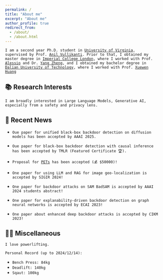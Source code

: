 ```yaml
---
permalink: /
title: "About me"
excerpt: "About me"
author_profile: true
redirect_from: 
  - /about/
  - /about.html
---
```


<span style="font-family: 'Mono', monospace; font-size: 12px;"> I am a second year Ph.D. student in [University of Virginia](https://www.virginia.edu/), supervised by Prof. [Anil Vullikanti](https://engineering.virginia.edu/faculty/anil-vullikanti). Prior to that, I obtained my master degree in [Imperial College London](https://www.imperial.ac.uk/), where I worked with Prof. [Alessio](https://www.imperial.ac.uk/people/a.lomuscio) and Dr. [Yang Zheng](https://zhengy09.github.io), and I obtained my bachelor degree in [Dalian University of Technology](http://en.dlut.edu.cn/), where I worked with Prof. [Xuewen Huang](http://faculty.dlut.edu.cn/2006011040/zh_CN/index.htm) </span>


## 📚 Research Interests
<span style="font-family: 'Mono', monospace; font-size: 12px;">I am broadly interested in Large Language Models, Generative AI, especially from a safety and privacy lens.</span>

## 📢 Recent News

- <span style="font-family: 'Mono', monospace; font-size: 12px;">Oue paper for unified black-box backdoor detection on diffusion models has been accepted by AAAI 2025.</span>

- <span style="font-family: 'Mono', monospace; font-size: 12px;">Oue paper for black-box backdoor detection with causal inference has been accepted by TMLR (Featured Certificate 🏆).</span>

- <span style="font-family: 'Mono', monospace; font-size: 12px;">Proposal for [PETs](https://data.org/initiatives/pets-challenge/awardees/) has been accepted (💰 $50000)!</span>

- <span style="font-family: 'Mono', monospace; font-size: 12px;">One paper for using LLM and RAG for image geo-localization is accepted by SIGIR 2024!</span>

- <span style="font-family: 'Mono', monospace; font-size: 12px;">One paper for backdoor attacks on SAM BadSAM is accepted by AAAI 2024 students abstract!</span>

- <span style="font-family: 'Mono', monospace; font-size: 12px;">One paper for explanability-driven backdoor detection on graph neural networks is accepted by ECAI 2023!</span>

- <span style="font-family: 'Mono', monospace; font-size: 12px;">One paper about enhanced deep backdoor attacks is accepted by CIKM 2023!</span>

## 🏋️‍♂️ Miscellaneous

<span style="font-family: 'Mono', monospace; font-size: 12px;">I love powerlifting.</span>

<span style="font-family: 'Mono', monospace; font-size: 12px;">Personal Record (up to 2024/12/14):</span>
- <span style="font-family: 'Mono', monospace; font-size: 12px;">Bench Press: 84kg</span>
- <span style="font-family: 'Mono', monospace; font-size: 12px;">Deadlift: 140kg</span>
- <span style="font-family: 'Mono', monospace; font-size: 12px;">Sqaut: 100kg</span>


<center>
<div style="width: 300px; height: 200px; overflow: hidden;">
  <script type="text/javascript" id="clustrmaps" src="//clustrmaps.com/map_v2.js?d=sNab61BCqqN7iSZD6CWpN4qtAnpG4NGD1sq4VmUEeDY&cl=ffffff&w=a"></script>
</div>
</center>
